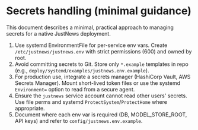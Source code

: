 # Secrets handling (minimal guidance)

This document describes a minimal, practical approach to managing secrets for a native JustNews deployment.

1. Use systemd EnvironmentFile for per-service env vars. Create `/etc/justnews/justnews.env` with strict permissions (600) and owned by root.
2. Avoid committing secrets to Git. Store only `*.example` templates in repo (e.g., `deploy/systemd/examples/justnews.env.example`).
3. For production use, integrate a secrets manager (HashiCorp Vault, AWS Secrets Manager). Mount short-lived token files or use the systemd `Environment=` option to read from a secure agent.
4. Ensure the `justnews` service account cannot read other users' secrets. Use file perms and systemd `ProtectSystem`/`ProtectHome` where appropriate.
5. Document where each env var is required (DB, MODEL_STORE_ROOT, API keys) and refer to `config/justnews.env.example`.
